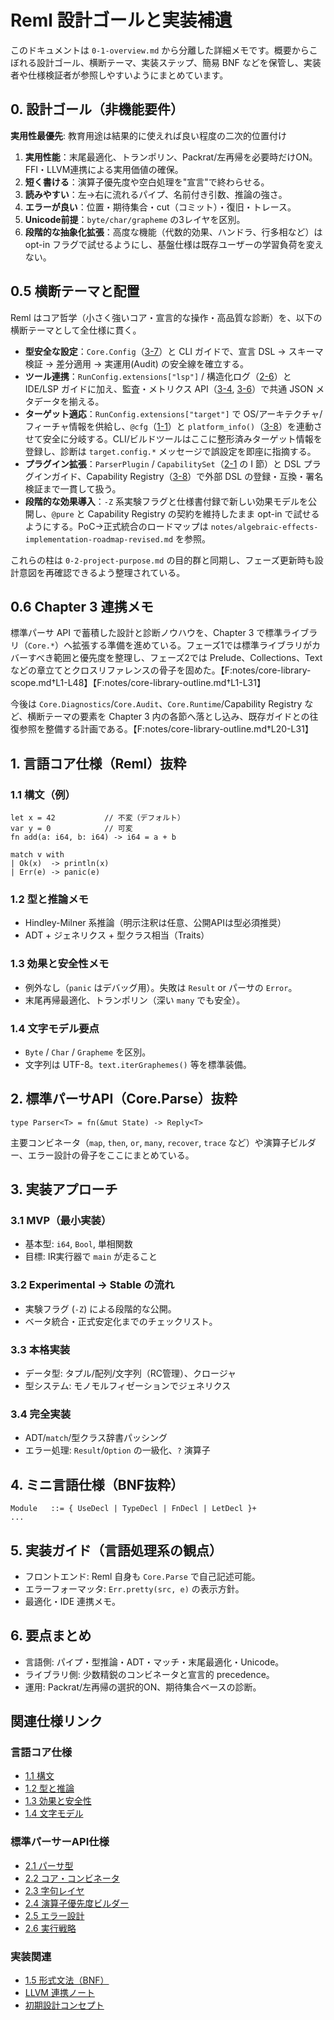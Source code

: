 # Reml 設計ゴールと実装補遺

このドキュメントは `0-1-overview.md` から分離した詳細メモです。概要からこぼれる設計ゴール、横断テーマ、実装ステップ、簡易 BNF などを保管し、実装者や仕様検証者が参照しやすいようにまとめています。

## 0. 設計ゴール（非機能要件）

**実用性最優先**: 教育用途は結果的に使えれば良い程度の二次的位置付け

1. **実用性能**：末尾最適化、トランポリン、Packrat/左再帰を必要時だけON。FFI・LLVM連携による実用価値の確保。
2. **短く書ける**：演算子優先度や空白処理を"宣言"で終わらせる。
3. **読みやすい**：左→右に流れるパイプ、名前付き引数、推論の強さ。
4. **エラーが良い**：位置・期待集合・cut（コミット）・復旧・トレース。
5. **Unicode前提**：`byte/char/grapheme` の3レイヤを区別。
6. **段階的な抽象化拡張**：高度な機能（代数的効果、ハンドラ、行多相など）は opt-in フラグで試せるようにし、基盤仕様は既存ユーザーの学習負荷を変えない。

## 0.5 横断テーマと配置

Reml はコア哲学（小さく強いコア・宣言的な操作・高品質な診断）を、以下の横断テーマとして全仕様に貫く。

- **型安全な設定**：`Core.Config`（[3-7](../3-7-core-config-data.md)）と CLI ガイドで、宣言 DSL → スキーマ検証 → 差分適用 → 実運用(Audit) の安全線を確立する。
- **ツール連携**：`RunConfig.extensions["lsp"]` / 構造化ログ（[2-6](../2-6-execution-strategy.md)）と IDE/LSP ガイドに加え、監査・メトリクス API（[3-4](../3-4-core-numeric-time.md), [3-6](../3-6-core-diagnostics-audit.md)）で共通 JSON メタデータを揃える。
- **ターゲット適応**：`RunConfig.extensions["target"]` で OS/アーキテクチャ/フィーチャ情報を供給し、`@cfg`（[1-1](../1-1-syntax.md#条件付きコンパイル属性-cfg)）と `platform_info()`（[3-8](../3-8-core-runtime-capability.md)）を連動させて安全に分岐する。CLI/ビルドツールはここに整形済みターゲット情報を登録し、診断は `target.config.*` メッセージで誤設定を即座に指摘する。
- **プラグイン拡張**：`ParserPlugin` / `CapabilitySet`（[2-1](../2-1-parser-type.md) の I 節）と DSL プラグインガイド、Capability Registry（[3-8](../3-8-core-runtime-capability.md)）で外部 DSL の登録・互換・署名検証まで一貫して扱う。
- **段階的な効果導入**：`-Z` 系実験フラグと仕様書付録で新しい効果モデルを公開し、`@pure` と Capability Registry の契約を維持したまま opt-in で試せるようにする。PoC→正式統合のロードマップは `notes/algebraic-effects-implementation-roadmap-revised.md` を参照。

これらの柱は `0-2-project-purpose.md` の目的群と同期し、フェーズ更新時も設計意図を再確認できるよう整理されている。

## 0.6 Chapter 3 連携メモ

標準パーサ API で蓄積した設計と診断ノウハウを、Chapter 3 で標準ライブラリ（`Core.*`）へ拡張する準備を進めている。フェーズ1では標準ライブラリがカバーすべき範囲と優先度を整理し、フェーズ2では Prelude、Collections、Text などの章立てとクロスリファレンスの骨子を固めた。【F:notes/core-library-scope.md†L1-L48】【F:notes/core-library-outline.md†L1-L31】

今後は `Core.Diagnostics`/`Core.Audit`、`Core.Runtime`/Capability Registry など、横断テーマの要素を Chapter 3 内の各節へ落とし込み、既存ガイドとの往復参照を整備する計画である。【F:notes/core-library-outline.md†L20-L31】

## 1. 言語コア仕様（Reml）抜粋

### 1.1 構文（例）

```reml
let x = 42           // 不変（デフォルト）
var y = 0            // 可変
fn add(a: i64, b: i64) -> i64 = a + b
```

```reml
match v with
| Ok(x)  -> println(x)
| Err(e) -> panic(e)
```

### 1.2 型と推論メモ

* Hindley-Milner 系推論（明示注釈は任意、公開APIは型必須推奨）
* ADT + ジェネリクス + 型クラス相当（Traits）

### 1.3 効果と安全性メモ

* 例外なし（`panic` はデバッグ用）。失敗は `Result` or パーサの `Error`。
* 末尾再帰最適化、トランポリン（深い `many` でも安全）。

### 1.4 文字モデル要点

* `Byte` / `Char` / `Grapheme` を区別。
* 文字列は UTF-8。`text.iterGraphemes()` 等を標準装備。

## 2. 標準パーサAPI（Core.Parse）抜粋

```reml
type Parser<T> = fn(&mut State) -> Reply<T>
```

主要コンビネータ（`map`, `then`, `or`, `many`, `recover`, `trace` など）や演算子ビルダー、エラー設計の骨子をここにまとめている。

## 3. 実装アプローチ

### 3.1 MVP（最小実装）

* 基本型: `i64`, `Bool`, 単相関数
* 目標: IR実行器で `main` が走ること

### 3.2 Experimental → Stable の流れ

* 実験フラグ (`-Z`) による段階的な公開。
* ベータ統合・正式安定化までのチェックリスト。

### 3.3 本格実装

* データ型: タプル/配列/文字列（RC管理）、クロージャ
* 型システム: モノモルフィゼーションでジェネリクス

### 3.4 完全実装

* ADT/`match`/型クラス辞書パッシング
* エラー処理: `Result`/`Option` の一級化、`?` 演算子

## 4. ミニ言語仕様（BNF抜粋）

```bnf
Module   ::= { UseDecl | TypeDecl | FnDecl | LetDecl }+
...
```

## 5. 実装ガイド（言語処理系の観点）

* フロントエンド: Reml 自身も `Core.Parse` で自己記述可能。
* エラーフォーマッタ: `Err.pretty(src, e)` の表示方針。
* 最適化・IDE 連携メモ。

## 6. 要点まとめ

* 言語側: パイプ・型推論・ADT・マッチ・末尾最適化・Unicode。
* ライブラリ側: 少数精鋭のコンビネータと宣言的 precedence。
* 運用: Packrat/左再帰の選択的ON、期待集合ベースの診断。

## 関連仕様リンク

### 言語コア仕様

* [1.1 構文](../1-1-syntax.md)
* [1.2 型と推論](../1-2-types-Inference.md)
* [1.3 効果と安全性](../1-3-effects-safety.md)
* [1.4 文字モデル](../1-4-test-unicode-model.md)

### 標準パーサーAPI仕様

* [2.1 パーサ型](../2-1-parser-type.md)
* [2.2 コア・コンビネータ](../2-2-core-combinator.md)
* [2.3 字句レイヤ](../2-3-lexer.md)
* [2.4 演算子優先度ビルダー](../2-4-op-builder.md)
* [2.5 エラー設計](../2-5-error.md)
* [2.6 実行戦略](../2-6-execution-strategy.md)

### 実装関連

* [1.5 形式文法（BNF）](../1-5-formal-grammar-bnf.md)
* [LLVM 連携ノート](../guides/llvm-integration-notes.md)
* [初期設計コンセプト](../guides/early-design-concepts.md)
